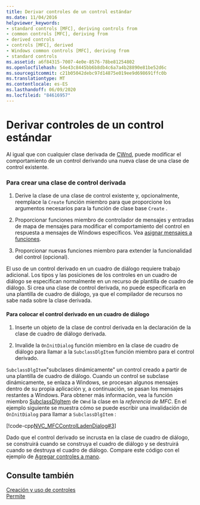 ```yaml
---
title: Derivar controles de un control estándar
ms.date: 11/04/2016
helpviewer_keywords:
- standard controls [MFC], deriving controls from
- common controls [MFC], deriving from
- derived controls
- controls [MFC], derived
- Windows common controls [MFC], deriving from
- standard controls
ms.assetid: a6f84315-7007-4e0e-8576-78be81254802
ms.openlocfilehash: 54e43c8445bb6b8db4c6a7a4b28890e81be52d6c
ms.sourcegitcommit: c21b05042debc97d14875e019ee9d698691ffc0b
ms.translationtype: MT
ms.contentlocale: es-ES
ms.lasthandoff: 06/09/2020
ms.locfileid: "84616957"
---
```

# <a name="deriving-controls-from-a-standard-control"></a>Derivar controles de un control estándar

Al igual que con cualquier clase derivada de [CWnd](reference/cwnd-class.md), puede modificar el comportamiento de un control derivando una nueva clase de una clase de control existente.

### <a name="to-create-a-derived-control-class"></a>Para crear una clase de control derivada

1. Derive la clase de una clase de control existente y, opcionalmente, reemplace la `Create` función miembro para que proporcione los argumentos necesarios para la función de clase base `Create` .

1. Proporcionar funciones miembro de controlador de mensajes y entradas de mapa de mensajes para modificar el comportamiento del control en respuesta a mensajes de Windows específicos. Vea [asignar mensajes a funciones](reference/mapping-messages-to-functions.md).

1. Proporcionar nuevas funciones miembro para extender la funcionalidad del control (opcional).

El uso de un control derivado en un cuadro de diálogo requiere trabajo adicional. Los tipos y las posiciones de los controles en un cuadro de diálogo se especifican normalmente en un recurso de plantilla de cuadro de diálogo. Si crea una clase de control derivada, no puede especificarla en una plantilla de cuadro de diálogo, ya que el compilador de recursos no sabe nada sobre la clase derivada.

#### <a name="to-place-your-derived-control-in-a-dialog-box"></a>Para colocar el control derivado en un cuadro de diálogo

1. Inserte un objeto de la clase de control derivada en la declaración de la clase de cuadro de diálogo derivada.

1. Invalide la `OnInitDialog` función miembro en la clase de cuadro de diálogo para llamar a la `SubclassDlgItem` función miembro para el control derivado.

`SubclassDlgItem`"subclases dinámicamente" un control creado a partir de una plantilla de cuadro de diálogo. Cuando un control se subclase dinámicamente, se enlaza a Windows, se procesan algunos mensajes dentro de su propia aplicación y, a continuación, se pasan los mensajes restantes a Windows. Para obtener más información, vea la función miembro [SubclassDlgItem](reference/cwnd-class.md#subclassdlgitem) de `CWnd` la clase en la *referencia de MFC*. En el ejemplo siguiente se muestra cómo se puede escribir una invalidación de `OnInitDialog` para llamar a `SubclassDlgItem` :

[!code-cpp[NVC_MFCControlLadenDialog#3](codesnippet/cpp/deriving-controls-from-a-standard-control_1.cpp)]

Dado que el control derivado se incrusta en la clase de cuadro de diálogo, se construirá cuando se construya el cuadro de diálogo y se destruirá cuando se destruya el cuadro de diálogo. Compare este código con el ejemplo de [Agregar controles a mano](adding-controls-by-hand.md).

## <a name="see-also"></a>Consulte también

[Creación y uso de controles](making-and-using-controls.md)<br/>
[Permite](controls-mfc.md)
